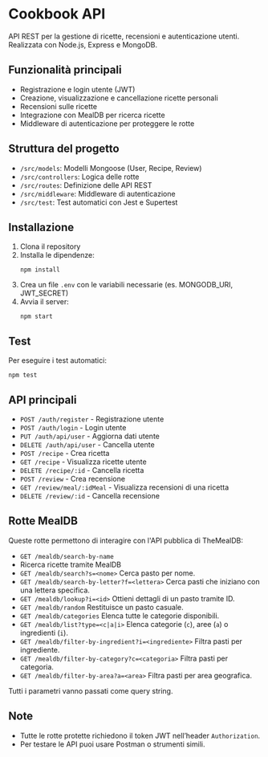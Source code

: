 # Cookbook API

API REST per la gestione di ricette, recensioni e autenticazione utenti. Realizzata con Node.js, Express e MongoDB.

## Funzionalità principali

- Registrazione e login utente (JWT)
- Creazione, visualizzazione e cancellazione ricette personali
- Recensioni sulle ricette
- Integrazione con MealDB per ricerca ricette
- Middleware di autenticazione per proteggere le rotte

## Struttura del progetto

- `/src/models`: Modelli Mongoose (User, Recipe, Review)
- `/src/controllers`: Logica delle rotte
- `/src/routes`: Definizione delle API REST
- `/src/middleware`: Middleware di autenticazione
- `/src/test`: Test automatici con Jest e Supertest

## Installazione

1. Clona il repository
2. Installa le dipendenze:
   ```
   npm install
   ```
3. Crea un file `.env` con le variabili necessarie (es. MONGODB_URI, JWT_SECRET)
4. Avvia il server:
   ```
   npm start
   ```

## Test

Per eseguire i test automatici:
```
npm test
```

## API principali

- `POST /auth/register` - Registrazione utente
- `POST /auth/login` - Login utente
- `PUT /auth/api/user` - Aggiorna dati utente
- `DELETE /auth/api/user` - Cancella utente
- `POST /recipe` - Crea ricetta
- `GET /recipe` - Visualizza ricette utente
- `DELETE /recipe/:id` - Cancella ricetta
- `POST /review` - Crea recensione
- `GET /review/meal/:idMeal` - Visualizza recensioni di una ricetta
- `DELETE /review/:id` - Cancella recensione


## Rotte MealDB

Queste rotte permettono di interagire con l'API pubblica di TheMealDB:

- `GET /mealdb/search-by-name`
- Ricerca ricette tramite MealDB
- `GET /mealdb/search?s=<nome>`
  Cerca pasto per nome.
- `GET /mealdb/search-by-letter?f=<lettera>`
  Cerca pasti che iniziano con una lettera specifica.
- `GET /mealdb/lookup?i=<id>`
  Ottieni dettagli di un pasto tramite ID.
- `GET /mealdb/random`
  Restituisce un pasto casuale.
- `GET /mealdb/categories`
  Elenca tutte le categorie disponibili.
- `GET /mealdb/list?type=<c|a|i>`
  Elenca categorie (`c`), aree (`a`) o ingredienti (`i`).
- `GET /mealdb/filter-by-ingredient?i=<ingrediente>`
  Filtra pasti per ingrediente.
- `GET /mealdb/filter-by-category?c=<categoria>`
  Filtra pasti per categoria.
- `GET /mealdb/filter-by-area?a=<area>`
  Filtra pasti per area geografica.

Tutti i parametri vanno passati come query string.

## Note

- Tutte le rotte protette richiedono il token JWT nell’header `Authorization`.
- Per testare le API puoi usare Postman o strumenti simili.
